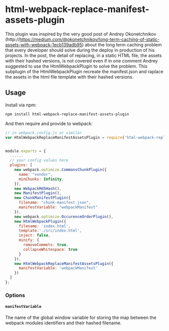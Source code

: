 # html-webpack-replace-manifest-assets-plugin

This plugin was inspired by the very good post of Andrey Okonetchnikov
(http://https://medium.com/@okonetchnikov/long-term-caching-of-static-assets-with-webpack-1ecb139adb95) about the long term caching problem that every developer should solve during the deploy in
production of his projects. In the post, the detail of replacing, in a static
HTML file, the assets with their hashed versions, is not covered even if in one
comment Andrey suggested to use the HtmlWebpackPlugin to solve the problem.
This subplugin of the HtmlWebpackPlugin recreate the manifest.json and raplace the assets in the html file template with their hashed versions.

## Usage

Install via npm:

```shell
npm install html-webpack-replace-manifest-assets-plugin
```

And then require and provide to webpack:

```javascript
// in webpack.config.js or similar
var HtmlWebpackReplaceManifestAssetsPlugin = require('html-webpack-replace-manifest-assets-plugin');


module.exports = {
  ......
  // your config values here
  plugins: [
    new webpack.optimize.CommonsChunkPlugin({
      name: "vendor",
      minChunks: Infinity,
    }),
    new WebpackMd5Hash(),
    new ManifestPlugin(),
    new ChunkManifestPlugin({
      filename: "chunk-manifest.json",
      manifestVariable: "webpackManifest"
    }),
    new webpack.optimize.OccurenceOrderPlugin(),
    new HtmlWebpackPlugin({
      filename: 'index.html',
      template:'./src/index.html',
      inject: false,
      minify: {
        removeCommets: true,
        collapseWhitespace: true
      }
    }),
    new HtmlWebpackReplaceManifestAssetsPlugin({
      manifestVariable: 'webpackManifest'
    })
  ]
};
```

### Options

#### `manifestVariable`

The name of the global window variable for storing the map between the webpack modules identifiers and their hashed filename.
